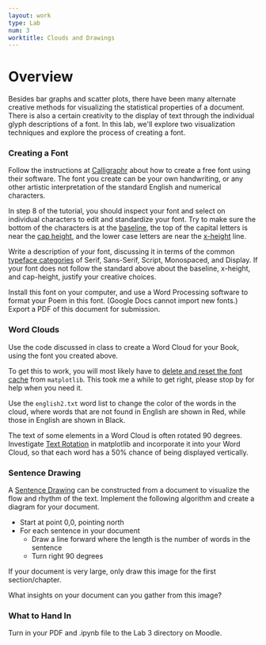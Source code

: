 ```yaml
---
layout: work
type: Lab
num: 3
worktitle: Clouds and Drawings
---
```


# Overview

Besides bar graphs and scatter plots, there have been many alternate creative methods
for visualizing the statistical properties of a document. There is also a certain
creativity to the display of text through the individual glyph descriptions of
a font. In this lab, we'll explore two visualization techniques and explore the
process of creating a font.

### Creating a Font

Follow the instructions at [Calligraphr](https://www.calligraphr.com/en/docs/tutorial1/)
about how to create a free font using their software. The font you create can be your
own handwriting, or any other artistic interpretation of the standard English
and numerical characters.

In step 8 of the tutorial, you should inspect your font and select on individual
characters to edit and standardize your font. Try to make sure the bottom of the characters
is at the [baseline](https://en.wikipedia.org/wiki/Baseline_(typography)), the
top of the capital letters is near the [cap height](https://en.wikipedia.org/wiki/Cap_height),
and the lower case letters are near the [x-height](https://en.wikipedia.org/wiki/X-height) line.

Write a description of your font, discussing it in terms of the common
[typeface categories](https://en.wikipedia.org/wiki/Typeface)
of Serif, Sans-Serif, Script, Monospaced, and Display. If your font does not follow
the standard above about the baseline, x-height, and cap-height, justify your creative choices.

Install this font on your computer, and use a Word Processing software to
format your Poem in this font. (Google Docs cannot import new fonts.)
Export a PDF of this document for submission.

### Word Clouds

Use the code discussed in class to create a Word Cloud for your
Book, using the font you created above.

To get this to work, you will most likely have to [delete and reset the
font cache](https://scentellegher.github.io/visualization/2018/05/02/custom-fonts-matplotlib.html) from `matplotlib`.
This took me a while to get right, please stop by for help when you need it.

Use the `english2.txt` word list to change the color of the words in
the cloud, where words that are not found in English are shown in
Red, while those in English are shown in Black.

The text of some elements in a Word Cloud is often rotated 90 degrees.
Investigate [Text Rotation](https://matplotlib.org/examples/pylab_examples/text_rotation.html)
in matplotlib and incorporate it into your Word Cloud, so that each word
has a 50% chance of being displayed vertically.

### Sentence Drawing

A [Sentence Drawing](http://www.triangulation.jp/2011/05/stefanie-posavec.html) can
be constructed from a document to visualize the flow and rhythm of the
text. Implement the following algorithm and create a diagram for your
document.

-   Start at point 0,0, pointing north
-   For each sentence in your document
    -   Draw a line forward where the length is the number of words in
        the sentence
    -   Turn right 90 degrees

If your document is very large, only draw this image for the first
section/chapter.

What insights on your document can you gather from this image?

### What to Hand In

Turn in your PDF and .ipynb file to the Lab 3 directory on Moodle.
